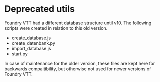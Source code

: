 # Deprecated utils

Foundry VTT had a different database structure until v10.
The following scripts were created in relation to this old version.

-   create_database.js
-   create_datenbank.py
-   import_database.js
-   start.py

In case of maintenance for the older version, these files are kept here for backwards compaitibility, but otherwise not used for newer versions of Foundry VTT.
